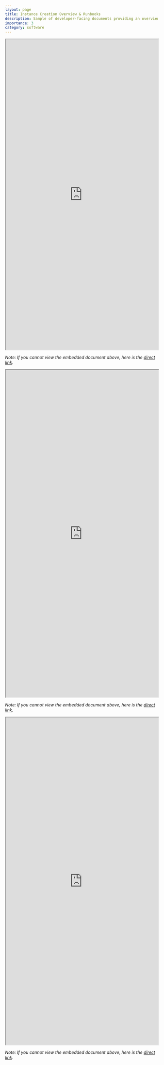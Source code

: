 ```yaml
---
layout: page
title: Instance Creation Overview & Runbooks
description: Sample of developer-facing documents providing an overview of object instance creation within a generalized microservice architecture, including two service runbooks describing E2E testing and manual creation procedures
importance: 3
category: software
---
```


<iframe src="https://drive.google.com/file/d/1PtO5RMumOM89Pn9pM9SxrOPn30oTAPGj/preview" width="100%" height="1024px" allow="autoplay"></iframe>

_Note: If you cannot view the embedded document above, here is the [direct link](https://drive.google.com/file/d/1PtO5RMumOM89Pn9pM9SxrOPn30oTAPGj/preview)._

<iframe src="https://drive.google.com/file/d/1-2kRljEUsJacJBbt6Zi4sYlJQT0RfwQ5/preview" width="100%" height="1080px" allow="autoplay"></iframe>

_Note: If you cannot view the embedded document above, here is the [direct link](https://drive.google.com/file/d/1-2kRljEUsJacJBbt6Zi4sYlJQT0RfwQ5/preview)._

<iframe src="https://drive.google.com/file/d/169jvN1UwgKqFHMoFpAHdb0VMChbQ02u0/preview" width="100%" height="1080px" allow="autoplay"></iframe>

_Note: If you cannot view the embedded document above, here is the [direct link](https://drive.google.com/file/d/169jvN1UwgKqFHMoFpAHdb0VMChbQ02u0/preview)._
